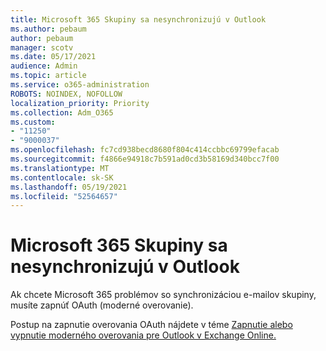```yaml
---
title: Microsoft 365 Skupiny sa nesynchronizujú v Outlook
ms.author: pebaum
author: pebaum
manager: scotv
ms.date: 05/17/2021
audience: Admin
ms.topic: article
ms.service: o365-administration
ROBOTS: NOINDEX, NOFOLLOW
localization_priority: Priority
ms.collection: Adm_O365
ms.custom:
- "11250"
- "9000037"
ms.openlocfilehash: fc7cd938becd8680f804c414ccbbc69799efacab
ms.sourcegitcommit: f4866e94918c7b591ad0cd3b58169d340bcc7f00
ms.translationtype: MT
ms.contentlocale: sk-SK
ms.lasthandoff: 05/19/2021
ms.locfileid: "52564657"
---
```

# <a name="microsoft-365-groups-not-synching-in-outlook"></a>Microsoft 365 Skupiny sa nesynchronizujú v Outlook

Ak chcete Microsoft 365 problémov so synchronizáciou e-mailov skupiny, musíte zapnúť OAuth (moderné overovanie). 

Postup na zapnutie overovania OAuth nájdete v téme [Zapnutie alebo vypnutie moderného overovania pre Outlook v Exchange Online.](/exchange/clients-and-mobile-in-exchange-online/enable-or-disable-modern-authentication-in-exchange-online)
